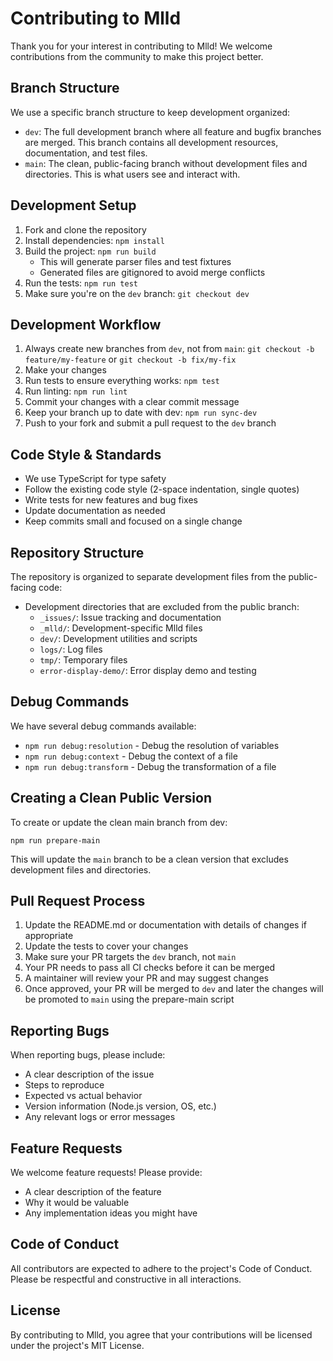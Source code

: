 # Contributing to Mlld

Thank you for your interest in contributing to Mlld! We welcome contributions from the community to make this project better.

## Branch Structure

We use a specific branch structure to keep development organized:

- `dev`: The full development branch where all feature and bugfix branches are merged. This branch contains all development resources, documentation, and test files.
- `main`: The clean, public-facing branch without development files and directories. This is what users see and interact with.

## Development Setup

1. Fork and clone the repository
2. Install dependencies: `npm install`
3. Build the project: `npm run build`
   - This will generate parser files and test fixtures
   - Generated files are gitignored to avoid merge conflicts
4. Run the tests: `npm run test`
5. Make sure you're on the `dev` branch: `git checkout dev`

## Development Workflow

1. Always create new branches from `dev`, not from `main`: `git checkout -b feature/my-feature` or `git checkout -b fix/my-fix`
2. Make your changes
3. Run tests to ensure everything works: `npm test`
4. Run linting: `npm run lint`
5. Commit your changes with a clear commit message
6. Keep your branch up to date with dev: `npm run sync-dev`
7. Push to your fork and submit a pull request to the `dev` branch

## Code Style & Standards

- We use TypeScript for type safety
- Follow the existing code style (2-space indentation, single quotes)
- Write tests for new features and bug fixes
- Update documentation as needed
- Keep commits small and focused on a single change

## Repository Structure

The repository is organized to separate development files from the public-facing code:

- Development directories that are excluded from the public branch:
  - `_issues/`: Issue tracking and documentation
  - `_mlld/`: Development-specific Mlld files
  - `dev/`: Development utilities and scripts
  - `logs/`: Log files
  - `tmp/`: Temporary files
  - `error-display-demo/`: Error display demo and testing

## Debug Commands

We have several debug commands available:

- `npm run debug:resolution` - Debug the resolution of variables
- `npm run debug:context` - Debug the context of a file
- `npm run debug:transform` - Debug the transformation of a file

## Creating a Clean Public Version

To create or update the clean main branch from dev:

```
npm run prepare-main
```

This will update the `main` branch to be a clean version that excludes development files and directories.

## Pull Request Process

1. Update the README.md or documentation with details of changes if appropriate
2. Update the tests to cover your changes
3. Make sure your PR targets the `dev` branch, not `main`
4. Your PR needs to pass all CI checks before it can be merged
5. A maintainer will review your PR and may suggest changes
6. Once approved, your PR will be merged to `dev` and later the changes will be promoted to `main` using the prepare-main script

## Reporting Bugs

When reporting bugs, please include:

- A clear description of the issue
- Steps to reproduce
- Expected vs actual behavior
- Version information (Node.js version, OS, etc.)
- Any relevant logs or error messages

## Feature Requests

We welcome feature requests! Please provide:

- A clear description of the feature
- Why it would be valuable
- Any implementation ideas you might have

## Code of Conduct

All contributors are expected to adhere to the project's Code of Conduct. Please be respectful and constructive in all interactions.

## License

By contributing to Mlld, you agree that your contributions will be licensed under the project's MIT License.